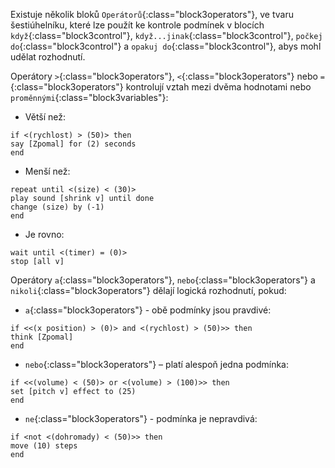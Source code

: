 Existuje několik bloků `Operátorů`{:class="block3operators"}, ve tvaru šestiúhelníku, které lze použít ke kontrole podmínek v blocích `když`{:class="block3control"}, `když...jinak`{:class="block3control"}, `počkej do`{:class="block3control"} a `opakuj do`{:class="block3control"}, abys mohl udělat rozhodnutí.

Operátory `>`{:class="block3operators"}, `<`{:class="block3operators"} nebo `=`{:class="block3operators"} kontrolují vztah mezi dvěma hodnotami nebo `proměnnými`{:class="block3variables"}:

+ Větší než:

```blocks3
if <(rychlost) > (50)> then
say [Zpomal] for (2) seconds
end
```
+ Menší než:

```blocks3
repeat until <(size) < (30)>
play sound [shrink v] until done
change (size) by (-1)
end
```
+ Je rovno:

```blocks3
wait until <(timer) = (0)>
stop [all v]
```

Operátory `a`{:class="block3operators"}, `nebo`{:class="block3operators"} a `nikoli`{:class="block3operators"} dělají logická rozhodnutí, pokud:

+ `a`{:class="block3operators"} - obě podmínky jsou pravdivé:

```blocks3
if <<(x position) > (0)> and <(rychlost) > (50)>> then
think [Zpomal]  
end
```

+ `nebo`{:class="block3operators"} – platí alespoň jedna podmínka:

```blocks3
if <<(volume) < (50)> or <(volume) > (100)>> then
set [pitch v] effect to (25)
end
```

+ `ne`{:class="block3operators"} - podmínka je nepravdivá:

```blocks3
if <not <(dohromady) < (50)>> then
move (10) steps
end
```


